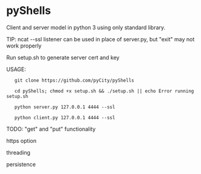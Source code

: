 # pyShells
Client and server model in python 3 using only standard library. 

TIP: ncat --ssl listener can be used in place of server.py, but "exit" may not work properly

Run setup.sh to generate server cert and key

USAGE:

       git clone https://github.com/pyCity/pyShells

       cd pyShells; chmod +x setup.sh && ./setup.sh || echo Error running setup.sh

       python server.py 127.0.0.1 4444 --ssl

       python client.py 127.0.0.1 4444 --ssl


TODO: 
"get" and "put" functionality

https option

threading

persistence
